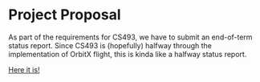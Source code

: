 # Project Proposal

As part of the requirements for CS493, we have to submit an end-of-term status report.
Since CS493 is (hopefully) halfway through the implementation of OrbitX flight,
this is kinda like a halfway status report.

[Here it is!](https://docs.google.com/document/d/1pVCNCuSYAnOEAL8qmaD73W2Wf2ZYO0XHsH0WixaZecc)
